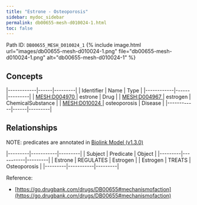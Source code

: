 ```yaml
---
title: "Estrone - Osteoporosis"
sidebar: mydoc_sidebar
permalink: db00655-mesh-d010024-1.html
toc: false 
---
```



Path ID: `DB00655_MESH_D010024_1`
{% include image.html url="images/db00655-mesh-d010024-1.png" file="db00655-mesh-d010024-1.png" alt="db00655-mesh-d010024-1" %}

## Concepts

|------------|------|---------|
| Identifier | Name | Type    |
|------------|------|---------|
| <a href="https://identifiers.org/MESH:D004970">MESH:D004970 </a> | estrone | Drug |
| <a href="https://identifiers.org/MESH:D004967">MESH:D004967 </a> | estrogen | ChemicalSubstance |
| <a href="https://identifiers.org/MESH:D010024">MESH:D010024 </a> | osteoporosis | Disease |
|------------|------|---------|

## Relationships


NOTE: predicates are annotated in <a href="https://github.com/biolink/biolink-model/releases/tag/v1.3.0">Biolink Model (v1.3.0)</a>

|---------|-----------|---------|
| Subject | Predicate | Object  |
|---------|-----------|---------|
| Estrone | REGULATES | Estrogen |
| Estrogen | TREATS | Osteoporosis |
|---------|-----------|---------|

Reference: 
  - [https://go.drugbank.com/drugs/DB00655#mechanismofaction](https://go.drugbank.com/drugs/DB00655#mechanismofaction)
